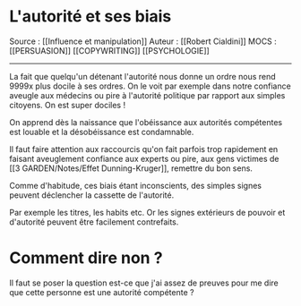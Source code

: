 # L'autorité et ses biais
 
Source : [[Influence et manipulation]] 
Auteur : [[Robert Cialdini]]
MOCS : [[PERSUASION]] [[COPYWRITING]] [[PSYCHOLOGIE]]
***

La fait que quelqu'un détenant l'autorité nous donne un ordre nous rend 9999x plus docile à ses ordres.
On le voit par exemple dans notre confiance aveugle aux médecins ou pire à l'autorité politique par rapport aux simples citoyens. On est super dociles !

On apprend dès la naissance que l'obéissance aux autorités compétentes est louable et la désobéissance est condamnable.

Il faut faire attention aux raccourcis qu'on fait parfois trop rapidement en faisant aveuglement confiance aux experts ou pire, aux gens victimes de [[3 GARDEN/Notes/Effet Dunning-Kruger]], remettre du bon sens.

Comme d'habitude, ces biais étant inconscients, des simples signes peuvent déclencher la cassette de l'autorité.

Par exemple les titres, les habits etc.
Or les signes extérieurs de pouvoir et d'autorité peuvent être facilement contrefaits.

# Comment dire non ?
Il faut se poser la question est-ce que j'ai assez de preuves pour me dire que cette personne est une autorité compétente ?

